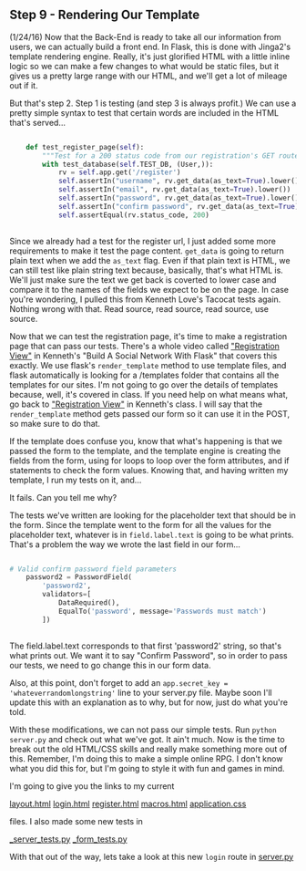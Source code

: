 ## Step 9 - Rendering Our Template

(1/24/16) Now that the Back-End is ready to take all our information
from users, we can actually build a front end. In Flask, 
this is done with Jinga2's template rendering engine. Really,
it's just glorified HTML with a little inline logic so we
can make a few changes to what would be static files, but 
it gives us a pretty large range with our HTML, and we'll
get a lot of mileage out if it. 

But that's step 2. Step 1 is testing (and step 3 is always
profit.) We can use a pretty simple syntax to test that certain 
words are included in the HTML that's served...


```python

    def test_register_page(self):
        """Test for a 200 status code from our registration's GET route"""
        with test_database(self.TEST_DB, (User,)):
            rv = self.app.get('/register')
            self.assertIn("username", rv.get_data(as_text=True).lower())
            self.assertIn("email", rv.get_data(as_text=True).lower())
            self.assertIn("password", rv.get_data(as_text=True).lower())
            self.assertIn("confirm password", rv.get_data(as_text=True).lower())
            self.assertEqual(rv.status_code, 200)
    
```


Since we already had a test for the register url, I just
added some more requirements to make it test the page content.
```get_data``` is going to return plain text when we add 
the ```as_text``` flag. Even if that plain text is HTML, 
we can still test like plain string text because, basically, 
that's what HTML is. We'll just make sure the text we get
back is coverted to lower case and compare it to the names
of the fields we expect to be on the page. In case you're
wondering, I pulled this from Kenneth Love's Tacocat tests
again. Nothing wrong with that. Read source, read source,
read source, use source.

Now that we can test the registration page, it's time to 
make a registration page that can pass our tests. There's
a whole video called ["Registration View"](https://teamtreehouse.com/library/build-a-social-network-with-flask/takin-names/registration-view) in Kenneth's 
"Build A Social Network With Flask" that covers this exactly.
We use flask's ```render_template``` method to use template
files, and flask automatically is looking for a /templates
folder that contains all the templates for our sites. I'm 
not going to go over the details of templates because, well,
it's covered in class. If you need help on what means 
what, go back to ["Registration View"](https://teamtreehouse.com/library/build-a-social-network-with-flask/takin-names/registration-view) in Kenneth's class. I will say that the ```render_template```
method gets passed our form so it can use it in the POST, 
so make sure to do that. 

If the template does confuse you, know that what's happening
is that we passed the form to the template, and the template
engine is creating the fields from the form, using for loops
to loop over the form attributes, and if statements to check 
the form values. Knowing that, and having written my template,
I run my tests on it, and...

It fails. Can you tell me why?

The tests we've written are looking for the placeholder text that
should be in the form. Since the template went to the form for 
all the values for the placeholder text, whatever is in 
```field.label.text``` is going to be what prints. That's a 
problem the way we wrote the last field in our form...


```python

# Valid confirm password field parameters
    password2 = PasswordField(
        'password2',
        validators=[
            DataRequired(),
            EqualTo('password', message='Passwords must match')
        ])
        
```


The field.label.text corresponds to that first 'password2' string,
so that's what prints out. We want it to say "Confirm Password", so
in order to pass our tests, we need to go change this in our form
data.

Also, at this point, don't forget to add an ```app.secret_key = 'whateverrandomlongstring'```
line to your server.py file. Maybe soon I'll update this with an 
explanation as to why, but for now, just do what you're told.

With these modifications, we can not pass our simple tests. Run 
```python server.py``` and check out what we've got. It ain't much.
Now is the time to break out the old HTML/CSS skills and really make 
something more out of this. Remember, I'm doing this to make a simple
online RPG. I don't know what you did this for, but I'm going to 
style it with fun and games in mind. 

I'm going to give you the links to my current


[layout.html]()
[login.html]()
[register.html]()
[macros.html]()
[application.css]()


files. I also made some new tests in 


[_server_tests.py]()
[_form_tests.py]()


With that out of the way, lets take a look at this new ```login```
route in [server.py]()









